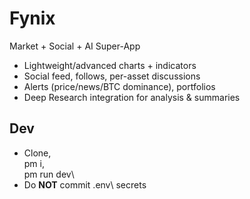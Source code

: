 ﻿# Fynix

Market + Social + AI Super-App

- Lightweight/advanced charts + indicators  
- Social feed, follows, per-asset discussions  
- Alerts (price/news/BTC dominance), portfolios  
- Deep Research integration for analysis & summaries

## Dev

- Clone, \
pm i\, \
pm run dev\
- Do **NOT** commit \.env\ secrets
